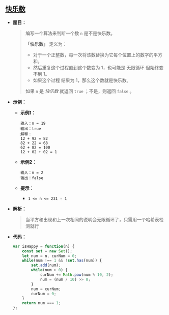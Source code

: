 ## [快乐数](https://leetcode.cn/problems/happy-number/)

* **题目：**

  >编写一个算法来判断一个数 `n` 是不是快乐数。
  >
  >**「快乐数」** 定义为：
  >
  >* 对于一个正整数，每一次将该数替换为它每个位置上的数字的平方和。
  >* 然后重复这个过程直到这个数变为 1，也可能是 无限循环 但始终变不到 1。
  >* 如果这个过程 结果为 1，那么这个数就是快乐数。
  >
  >如果 `n` 是 *快乐数* 就返回 `true` ；不是，则返回 `false` 。

* **示例：**

  * **示例1：**

    ```
    输入：n = 19
    输出：true
    解释：
    12 + 92 = 82
    82 + 22 = 68
    62 + 82 = 100
    12 + 02 + 02 = 1
    ```

  * **示例2：**

    ```
    输入：n = 2
    输出：false
    ```

  * **提示：**

    * `1 <= n <= 231 - 1`

* **解析：**

  >当平方和出现和上一次相同的说明会无限循环了，只需用一个哈希表检测就行

* **代码：**

  ```js
  var isHappy = function(n) {
      const set = new Set();
      let num = n, curNum = 0;
      while(num !== 1 && !set.has(num)) {
          set.add(num);
          while(num > 0) {
              curNum += Math.pow(num % 10, 2);
              num = (num / 10) >> 0;
          }
          num = curNum;
          curNum = 0;
      }
      return num === 1;
  };
  ```